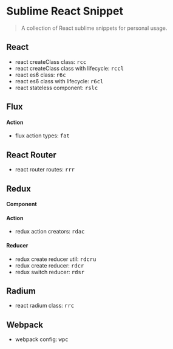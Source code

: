 # Sublime React Snippet

> A collection of React sublime snippets for personal usage.

## React

- react createClass class: <kbd>rcc</kbd>
- react createClass class with lifecycle: <kbd>rccl</kbd>
- react es6 class: <kbd>r6c</kbd>
- react es6 class with lifecycle: <kbd>r6cl</kbd>
- react stateless component: <kbd>rslc</kbd>

## Flux

#### Action

- flux action types: <kbd>fat</kbd>

## React Router

- react router routes: <kbd>rrr</kbd>

## Redux

#### Component

#### Action

- redux action creators: <kbd>rdac</kbd>

#### Reducer

- redux create reducer util: <kbd>rdcru</kbd>
- redux create reducer: <kbd>rdcr</kbd>
- redux switch reducer: <kbd>rdsr</kbd>

## Radium

- react radium class: <kbd>rrc</kbd>

## Webpack

- webpack config: <kbd>wpc</kbd>
